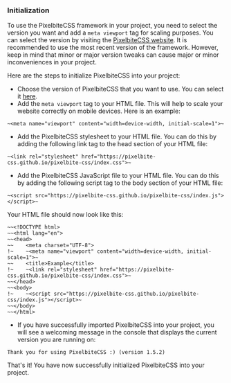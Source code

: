 ### Initialization
To use the PixelbiteCSS framework in your project, you need to select the version you want and add a `meta viewport` tag for scaling purposes. You can select the version by visiting the [PixelbiteCSS website](https://pixelbite-css.github.io/pixelbite-css). It is recommended to use the most recent version of the framework. However, keep in mind that minor or major version tweaks can cause major or minor inconveniences in your project.

Here are the steps to initialize PixelbiteCSS into your project:

- Choose the version of PixelbiteCSS that you want to use. You can select it [here](https://pixelbite-css.github.io/pixelbite-css).
- Add the `meta viewport` tag to your HTML file. This will help to scale your website correctly on mobile devices. Here is an example:
```
~<meta name="viewport" content="width=device-width, initial-scale=1">~
```
- Add the PixelbiteCSS stylesheet to your HTML file. You can do this by adding the following link tag to the head section of your HTML file:
```
~<link rel="stylesheet" href="https://pixelbite-css.github.io/pixelbite-css/index.css">~
```
- Add the PixelbiteCSS JavaScript file to your HTML file. You can do this by adding the following script tag to the body section of your HTML file:
```
~<script src="https://pixelbite-css.github.io/pixelbite-css/index.js"></script>~
```
Your HTML file should now look like this:
```
~~<!DOCTYPE html>
~~<html lang="en">
~~<head>
~~    <meta charset="UTF-8">
!~    ~<meta name="viewport" content="width=device-width, initial-scale=1">~
~~    <title>Example</title>
!~    ~<link rel="stylesheet" href="https://pixelbite-css.github.io/pixelbite-css/index.css">~
~~</head>
~~<body>
!~    ~<script src="https://pixelbite-css.github.io/pixelbite-css/index.js"></script>~
~~</body>
~~</html>
```
- If you have successfully imported PixelbiteCSS into your project, you will see a welcoming message in the console that displays the current version you are running on:
```
Thank you for using PixelbiteCSS :) (version 1.5.2)
```
That's it! You have now successfully initialized PixelbiteCSS into your project.

